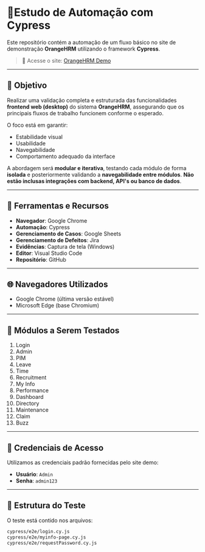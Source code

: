 ﻿# 🚀Estudo de Automação com Cypress

Este repositório contém a automação de um fluxo básico no site de demonstração **OrangeHRM** utilizando o framework **Cypress**.

> 🔗 Acesse o site: [OrangeHRM Demo](https://opensource-demo.orangehrmlive.com/web/index.php/auth/login)

---

## 🎯 Objetivo

Realizar uma validação completa e estruturada das funcionalidades **frontend web (desktop)** do sistema **OrangeHRM**, assegurando que os principais fluxos de trabalho funcionem conforme o esperado.

O foco está em garantir:

- Estabilidade visual  
- Usabilidade
- Navegabilidade  
- Comportamento adequado da interface  

A abordagem será **modular e iterativa**, testando cada módulo de forma **isolada** e posteriormente validando a **navegabilidade entre módulos**. **Não estão inclusas integrações com backend, API's ou banco de dados**.

---

## 🧰 Ferramentas e Recursos

- **Navegador**: Google Chrome  
- **Automação**: Cypress  
- **Gerenciamento de Casos**: Google Sheets  
- **Gerenciamento de Defeitos**: Jira  
- **Evidências**: Captura de tela (Windows)  
- **Editor**: Visual Studio Code  
- **Repositório**: GitHub  

---

## 🌐 Navegadores Utilizados

- Google Chrome (última versão estável)  
- Microsoft Edge (base Chromium)  

---

## 🧩 Módulos a Serem Testados

1. Login  
2. Admin  
3. PIM  
4. Leave  
5. Time  
6. Recruitment  
7. My Info  
8. Performance  
9. Dashboard  
10. Directory  
11. Maintenance  
12. Claim  
13. Buzz  

---

## 🔐 Credenciais de Acesso

Utilizamos as credenciais padrão fornecidas pelo site demo:

- **Usuário**: `Admin`
- **Senha**: `admin123`

---

## 📁 Estrutura do Teste

O teste está contido nos arquivos:

```bash
cypress/e2e/login.cy.js
cypress/e2e/myinfo-page.cy.js
cypress/e2e/requestPassword.cy.js

